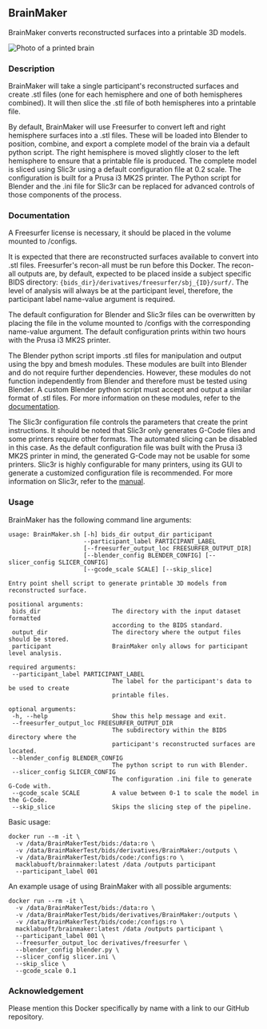 ## BrainMaker
BrainMaker converts reconstructed surfaces into a printable 3D models.

![Photo of a printed brain](https://lh3.googleusercontent.com/Clf9fm0SasAW8ZMhyjQdeyQ8QsjdSYOli_BE7LCd9QmIW6xvKJnnuIOgI6yTL3ZLjwi71r1Dt1-rLQ=w2736-h1632-rw)

### Description
BrainMaker will take a single participant's reconstructed surfaces and create
.stl files (one for each hemisphere and one of both hemispheres combined). It
will then slice the .stl file of both hemispheres into a printable file.

By default, BrainMaker will use Freesurfer to convert left and right hemisphere
surfaces into a .stl files. These will be loaded into Blender to position,
combine, and export a complete model of the brain via a default python script.
The right hemisphere is moved slightly closer to the left hemisphere to ensure
that a printable file is produced. The complete model is sliced using Slic3r
using a default configuration file at 0.2 scale. The configuration is built for
a Prusa i3 MK2S printer. The Python script for Blender and the .ini file for
Slic3r can be replaced for advanced controls of those components of the process.

### Documentation
A Freesurfer license is necessary, it should be placed in the volume mounted to
/configs.

It is expected that there are reconstructed surfaces available to convert into
.stl files. Freesurfer's recon-all must be run before this Docker. The recon-all
outputs are, by default, expected to be placed inside a subject specific BIDS
directory: `{bids_dir}/derivatives/freesurfer/sbj_{ID}/surf/`. The level of
analysis will always be at the participant level, therefore, the participant
label name-value argument is required.

The default configuration for Blender and Slic3r files can be overwritten by
placing the file in the volume mounted to /configs with the corresponding
name-value argument. The default configuration prints within two hours with the
Prusa i3 MK2S printer.

The Blender python script imports .stl files for manipulation and output using
the bpy and bmesh modules. These modules are built into Blender and do not
require further dependencies. However, these modules do not function independently
from Blender and therefore must be tested using Blender. A custom Blender python
script must accept and output a similar format of .stl files. For more
information on these modules, refer to the
[documentation](https://docs.blender.org/api/2.79/).

The Slic3r configuration file controls the parameters that create the print
instructions. It should be noted that Slic3r only generates G-Code files and
some printers require other formats. The automated slicing can be disabled in
this case. As the default configuration file was built with the Prusa i3 MK2S
printer in mind, the generated G-Code may not be usable for some printers.
Slic3r is highly configurable for many printers, using its GUI to generate a
customized configuration file is recommended. For more information on
Slic3r, refer to the [manual](http://manual.slic3r.org/advanced/command-line).

### Usage
BrainMaker has the following command line arguments:
```
usage: BrainMaker.sh [-h] bids_dir output_dir participant  
                     --participant_label PARTICIPANT_LABEL  
                     [--freesurfer_output_loc FREESURFER_OUTPUT_DIR]  
                     [--blender_config BLENDER_CONFIG] [--slicer_config SLICER_CONFIG]  
                     [--gcode_scale SCALE] [--skip_slice]  

Entry point shell script to generate printable 3D models from reconstructed surface.  

positional arguments:  
 bids_dir                    The directory with the input dataset formatted  
                             according to the BIDS standard.  
 output_dir                  The directory where the output files should be stored.  
 participant                 BrainMaker only allows for participant level analysis.  

required arguments:  
 --participant_label PARTICIPANT_LABEL  
                             The label for the participant's data to be used to create
                             printable files.  

optional arguments:  
 -h, --help                  Show this help message and exit.  
 --freesurfer_output_loc FREESURFER_OUTPUT_DIR  
                             The subdirectory within the BIDS directory where the  
                             participant's reconstructed surfaces are located.  
 --blender_config BLENDER_CONFIG  
                             The python script to run with Blender.  
 --slicer_config SLICER_CONFIG  
                             The configuration .ini file to generate G-Code with.  
 --gcode_scale SCALE         A value between 0-1 to scale the model in the G-Code.  
 --skip_slice                Skips the slicing step of the pipeline.  
```
Basic usage:
```Shell
docker run --m -it \
  -v /data/BrainMakerTest/bids:/data:ro \
  -v /data/BrainMakerTest/bids/derivatives/BrainMaker:/outputs \
  -v /data/BrainMakerTest/bids/code:/configs:ro \
  macklabuoft/brainmaker:latest /data /outputs participant
  --participant_label 001
```
An example usage of using BrainMaker with all possible arguments:
```Shell
docker run --rm -it \
  -v /data/BrainMakerTest/bids:/data:ro \
  -v /data/BrainMakerTest/bids/derivatives/BrainMaker:/outputs \
  -v /data/BrainMakerTest/bids/code:/configs:ro \
  macklabuoft/brainmaker:latest /data /outputs participant \
  --participant_label 001 \
  --freesurfer_output_loc derivatives/freesurfer \
  --blender_config blender.py \
  --slicer_config slicer.ini \
  --skip_slice \
  --gcode_scale 0.1
```

### Acknowledgement
Please mention this Docker specifically by name with a link to our GitHub
repository.

